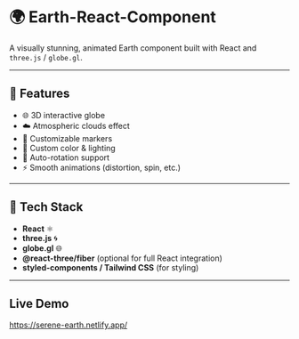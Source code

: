 # 🌍 Earth-React-Component

A visually stunning, animated Earth component built with React and `three.js` / `globe.gl`. 

---

## 🚀 Features

- 🌐 3D interactive globe
- ☁️ Atmospheric clouds effect
- 📍 Customizable markers
- 🎨 Custom color & lighting
- 🔁 Auto-rotation support
- ⚡ Smooth animations (distortion, spin, etc.)

---

## 🧱 Tech Stack

- **React** ⚛️
- **three.js** 🌀
- **globe.gl** 🌐
- **@react-three/fiber** (optional for full React integration)
- **styled-components / Tailwind CSS** (for styling)

---
## Live Demo
https://serene-earth.netlify.app/
